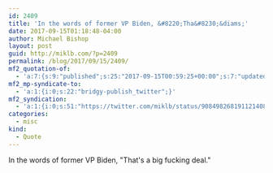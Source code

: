 ```yaml
---
id: 2409
title: 'In the words of former VP Biden, &#8220;Tha&#8230;&diams;'
date: 2017-09-15T01:18:48-04:00
author: Michael Bishop
layout: post
guid: http://miklb.com/?p=2409
permalink: /blog/2017/09/15/2409/
mf2_quotation-of:
  - 'a:7:{s:9:"published";s:25:"2017-09-15T00:59:25+00:00";s:7:"updated";s:25:"2017-09-15T00:59:25+00:00";s:7:"summary";s:68:"On React and WordPresshttps://ma.tt/2017/09/on-react-and-wordpress/";s:8:"category";a:1:{i:0;s:0:"";}s:11:"publication";s:7:"Twitter";s:6:"author";a:3:{s:4:"name";s:14:"Matt Mullenweg";s:3:"url";s:29:"https://twitter.com/photomatt";s:5:"photo";s:65:"https://pbs.twimg.com/profile_images/1980685215/avatar_bigger.png";}s:3:"url";s:55:"https://twitter.com/photomatt/status/908495436612341761";}'
mf2_mp-syndicate-to:
  - 'a:1:{i:0;s:22:"bridgy-publish_twitter";}'
mf2_syndication:
  - 'a:1:{i:0;s:51:"https://twitter.com/miklb/status/908498268191121408";}'
categories:
  - misc
kind:
  - Quote
---
```

In the words of former VP Biden, "That's a big fucking deal."